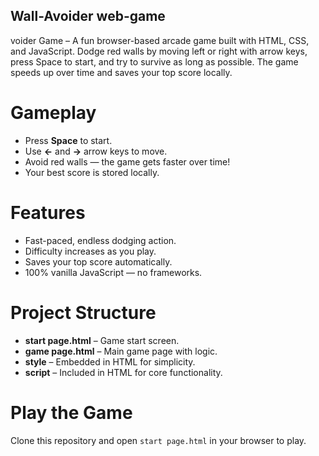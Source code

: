 ## Wall-Avoider web-game
voider Game – A fun browser-based arcade game built with HTML, CSS, and JavaScript. Dodge red walls by moving left or right with arrow keys, press Space to start, and try to survive as long as possible. The game speeds up over time and saves your top score locally.

# Gameplay
- Press **Space** to start.
- Use **←** and **→** arrow keys to move.
- Avoid red walls — the game gets faster over time!
- Your best score is stored locally.

# Features
- Fast-paced, endless dodging action.
- Difficulty increases as you play.
- Saves your top score automatically.
- 100% vanilla JavaScript — no frameworks.

# Project Structure
- **start page.html** – Game start screen.
- **game page.html** – Main game page with logic.
- **style** – Embedded in HTML for simplicity.
- **script** – Included in HTML for core functionality.

# Play the Game
Clone this repository and open `start page.html` in your browser to play.
